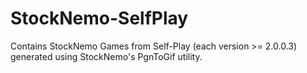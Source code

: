 # StockNemo-SelfPlay
Contains StockNemo Games from Self-Play (each version >= 2.0.0.3) generated using StockNemo's PgnToGif utility.
